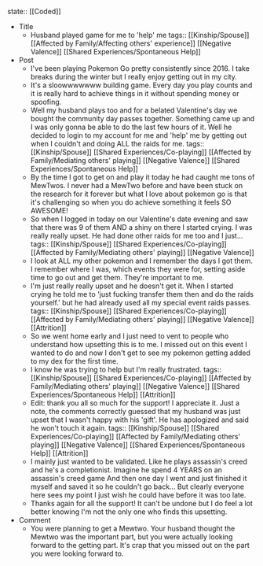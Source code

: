 state:: [[Coded]]

- Title
	- Husband played game for me to 'help' me
	  tags:: [[Kinship/Spouse]] [[Affected by Family/Affecting others' experience]] [[Negative Valence]] [[Shared Experiences/Spontaneous Help]]
- Post
	- I've been playing Pokemon Go pretty consistently since 2016. I take breaks during the winter but I really enjoy getting out in my city.
	- It's a sloowwwwwww building game. Every day you play counts and it is really hard to achieve things in it without spending money or spoofing.
	- Well my husband plays too and for a belated Valentine's day we bought the community day passes together. Something came up and I was only gonna be able to do the last few hours of it. Well he decided to login to my account for me and 'help' me by getting out when I couldn't and doing ALL the raids for me.
	  tags:: [[Kinship/Spouse]] [[Shared Experiences/Co-playing]] [[Affected by Family/Mediating others' playing]] [[Negative Valence]] [[Shared Experiences/Spontaneous Help]]
	- By the time I got to get on and play it today he had caught me tons of MewTwos. I never had a MewTwo before and have been stuck on the research for it forever but what I love about pokemon go is that it's challenging so when you do achieve something it feels SO AWESOME!
	- So when I logged in today on our Valentine's date evening and saw that there was 9 of them AND a shiny on there I started crying. I was really really upset. He had done other raids for me too and I just...
	  tags:: [[Kinship/Spouse]] [[Shared Experiences/Co-playing]] [[Affected by Family/Mediating others' playing]] [[Negative Valence]]
	- I look at ALL my other pokemon and I remember the days I got them. I remember where I was, which events they were for, setting aside time to go out and get them. They're important to me.
	- I'm just really really upset and he doesn't get it. When I started crying he told me to 'just fucking transfer them then and do the raids yourself.' but he had already used all my special event raids passes.
	  tags:: [[Kinship/Spouse]] [[Shared Experiences/Co-playing]] [[Affected by Family/Mediating others' playing]] [[Negative Valence]] [[Attrition]]
	- So we went home early and I just need to vent to people who understand how upsetting this is to me. I missed out on this event I wanted to do and now I don't get to see my pokemon getting added to my dex for the first time.
	- I know he was trying to help but I'm really frustrated.
	  tags:: [[Kinship/Spouse]] [[Shared Experiences/Co-playing]] [[Affected by Family/Mediating others' playing]] [[Negative Valence]] [[Shared Experiences/Spontaneous Help]] [[Attrition]]
	- Edit: thank you all so much for the support! I appreciate it. Just a note, the comments correctly guessed that my husband was just upset that I wasn't happy with his 'gift'. He has apologized and said he won't touch it again.
	  tags:: [[Kinship/Spouse]] [[Shared Experiences/Co-playing]] [[Affected by Family/Mediating others' playing]] [[Negative Valence]] [[Shared Experiences/Spontaneous Help]] [[Attrition]]
	- I mainly just wanted to be validated. Like he plays assassin's creed and he's a completionist. Imagine he spend 4 YEARS on an assassin's creed game And then one day I went and just finished it myself and saved it so he couldn't go back... But clearly everyone here sees my point I just wish he could have before it was too late.
	- Thanks again for all the support! It can't be undone but I do feel a lot better knowing I'm not the only one who finds this upsetting.
- Comment
	- You were planning to get a Mewtwo. Your husband thought the Mewtwo was the important part, but you were actually looking forward to the getting part. It's crap that you missed out on the part you were looking forward to.